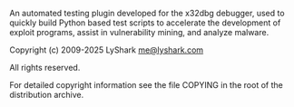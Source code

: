 An automated testing plugin developed for the x32dbg debugger, used to quickly build Python based test scripts to accelerate the development of exploit programs, assist in vulnerability mining, and analyze malware.

Copyright (c) 2009-2025 LyShark <me@lyshark.com>

All rights reserved.

For detailed copyright information see the file COPYING in the root of the distribution archive.